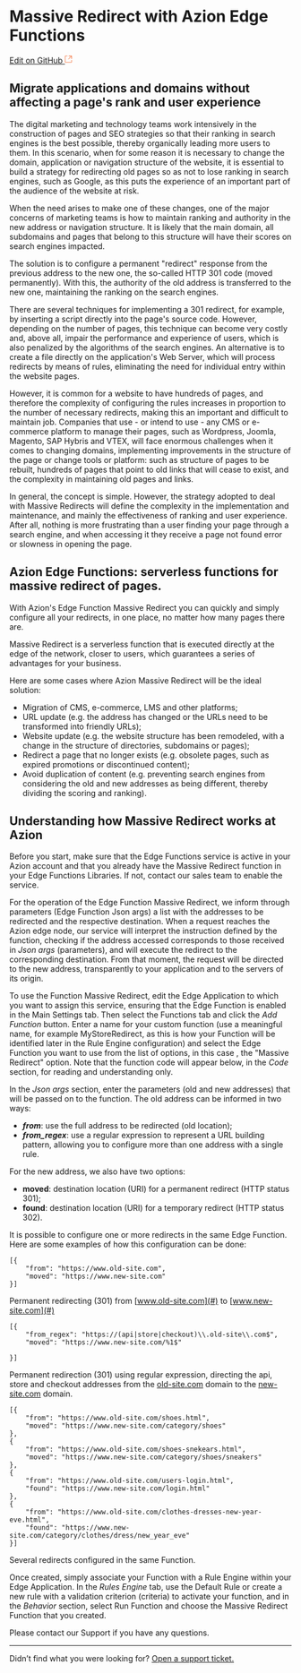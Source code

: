# Massive Redirect with **Azion Edge Functions**

[Edit on GitHub <svg width="14" height="14" xmlns="http://www.w3.org/2000/svg"><g fill="none" stroke="#F3652B"><path d="M4.81.71H.672v11.43H12.1V8.001" stroke-width=".8"/><path d="M6.87.786h5.155V5.94M6.31 6.5L12.026.786"/></g></svg>](https://github.com/aziontech/docs_en/edit/master/use-cases/massive-redirect/index.md)

## Migrate applications and domains without affecting a page's rank and user experience

The digital marketing and technology teams work intensively in the construction of pages and SEO strategies so that their ranking in search engines is the best possible, thereby organically leading more users to them. In this scenario, when for some reason it is necessary to change the domain, application or navigation structure of the website, it is essential to build a strategy for redirecting old pages so as not to lose ranking in search engines, such as Google, as this puts the experience of an important part of the audience of the website at risk.

When the need arises to make one of these changes, one of the major concerns of marketing teams is how to maintain ranking and authority in the new address or navigation structure. It is likely that the main domain, all subdomains and pages that belong to this structure will have their scores on search engines impacted.

The solution is to configure a permanent "redirect" response from the previous address to the new one, the so-called HTTP 301 code (moved permanently). With this, the authority of the old address is transferred to the new one, maintaining the ranking on the search engines.

There are several techniques for implementing a 301 redirect, for example, by inserting a script directly into the page's source code. However, depending on the number of pages, this technique can become very costly and, above all, impair the performance and experience of users, which is also penalized by the algorithms of the search engines. An alternative is to create a file directly on the application's Web Server, which will process redirects by means of rules, eliminating the need for individual entry within the website pages.

However, it is common for a website to have hundreds of pages, and therefore the complexity of configuring the rules increases in proportion to the number of necessary redirects, making this an important and difficult to maintain job. Companies that use - or intend to use - any CMS or e-commerce platform to manage their pages, such as Wordpress, Joomla, Magento, SAP Hybris and VTEX, will face enormous challenges when it comes to changing domains, implementing improvements in the structure of the page or change tools or platform: such as structure of pages to be rebuilt, hundreds of pages that point to old links that will cease to exist, and the complexity in maintaining old pages and links.

In general, the concept is simple. However, the strategy adopted to deal with Massive Redirects will define the complexity in the implementation and maintenance, and mainly the effectiveness of ranking and user experience. After all, nothing is more frustrating than a user finding your page through a search engine, and when accessing it they receive a page not found error or slowness in opening the page.

## Azion Edge Functions: serverless functions for massive redirect of pages.

With Azion's Edge Function Massive Redirect you can quickly and simply configure all your redirects, in one place, no matter how many pages there are.

Massive Redirect is a serverless function that is executed directly at the edge of the network, closer to users, which guarantees a series of advantages for your business.

Here are some cases where Azion Massive Redirect will be the ideal solution:

* Migration of CMS, e-commerce, LMS and other platforms;
* URL update (e.g. the address has changed or the URLs need to be transformed into friendly URLs);
* Website update (e.g. the website structure has been remodeled, with a change in the structure of directories, subdomains or pages);
* Redirect a page that no longer exists (e.g. obsolete pages, such as expired promotions or discontinued content);
* Avoid duplication of content (e.g. preventing search engines from considering the old and new addresses as being different, thereby dividing the scoring and ranking).

## Understanding how Massive Redirect works at Azion

Before you start, make sure that the Edge Functions service is active in your Azion account and that you already have the Massive Redirect function in your Edge Functions Libraries. If not, contact our sales team to enable the service.

For the operation of the Edge Function Massive Redirect, we inform through parameters (Edge Function Json args) a list with the addresses to be redirected and the respective destination. When a request reaches the Azion edge node, our service will interpret the instruction defined by the function, checking if the address accessed corresponds to those received in *Json args* (parameters), and will execute the redirect to the corresponding destination. From that moment, the request will be directed to the new address, transparently to your application and to the servers of its origin.

To use the Function Massive Redirect, edit the Edge Application to which you want to assign this service, ensuring that the Edge Function is enabled in the Main Settings tab. Then select the Functions tab and click the *Add Function* button. Enter a name for your custom function (use a meaningful name, for example MyStoreRedirect, as this is how your Function will be identified later in the Rule Engine configuration) and select the Edge Function you want to use from the list of options, in this case , the "Massive Redirect" option. Note that the function code will appear below, in the *Code* section, for reading and understanding only. 

In the *Json args* section, enter the parameters (old and new addresses) that will be passed on to the function. The old address can be informed in two ways:

* _**from**_: use the full address to be redirected (old location);
* _**from_regex**_: use a regular expression to represent a URL building pattern, allowing you to configure more than one address with a single rule.

For the new address, we also have two options:

* **moved**: destination location (URI) for a permanent redirect (HTTP status 301);
* **found**: destination location (URI) for a temporary redirect (HTTP status 302).

It is possible to configure one or more redirects in the same Edge Function. Here are some examples of how this configuration can be done:

~~~
[{
    "from": "https://www.old-site.com",
    "moved": "https://www.new-site.com"
}]
~~~
Permanent redirecting (301) from [www.old-site.com](#) to [www.new-site.com](#)

~~~
[{
    "from_regex": "https://(api|store|checkout)\\.old-site\\.com$",
    "moved": "https://www.new-site.com/%1$"

}]
~~~
Permanent redirection (301) using regular expression, directing the api, store and checkout addresses from the [old-site.com](#) domain to the [new-site.com](#) domain.

~~~
[{
    "from": "https://www.old-site.com/shoes.html",
    "moved": "https://www.new-site.com/category/shoes"
},
{
    "from": "https://www.old-site.com/shoes-snekears.html",
    "moved": "https://www.new-site.com/category/shoes/sneakers"
},
{
    "from": "https://www.old-site.com/users-login.html",
    "found": "https://www.new-site.com/login.html"
},
{
    "from": "https://www.old-site.com/clothes-dresses-new-year-eve.html",
    "found": "https://www.new-site.com/category/clothes/dress/new_year_eve"
}]
~~~
Several redirects configured in the same Function.

Once created, simply associate your Function with a Rule Engine within your Edge Application. In the *Rules Engine* tab, use the Default Rule or create a new rule with a validation criterion (criteria) to activate your function, and in the *Behavior* section, select Run Function and choose the Massive Redirect Function that you created.


Please contact our Support if you have any questions.

---

Didn’t find what you were looking for? [Open a support ticket.](https://tickets.azion.com/)
